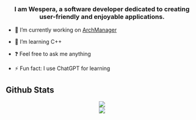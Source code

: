 ### <div align="center">I am Wespera, a software developer dedicated to creating user-friendly and enjoyable applications.</div>  
  

- 🔭 I’m currently working on [ArchManager](https://github.com/Wespera/ArchManager)  
  

- 🌱 I’m learning C++  
  

- ❓ Feel free to ask me anything  
  

- ⚡ Fun fact: I use ChatGPT for learning  


## Github Stats  
<div align="center"><img src="https://github-readme-stats.vercel.app/api?username=Wespera&show_icons=true&count_private=true&hide_border=true" align="center" /></div>  

<div align="center">
<img src="https://komarev.com/ghpvc/?username=Wespera&&style=flat-square" align="center" />
